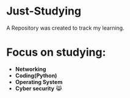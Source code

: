 # Just-Studying
A Repository was created to track my learning.
# Focus on studying:
- **Networking**
- **Coding(Python)**
- **Operating System**
- **Cyber security**
  😹
